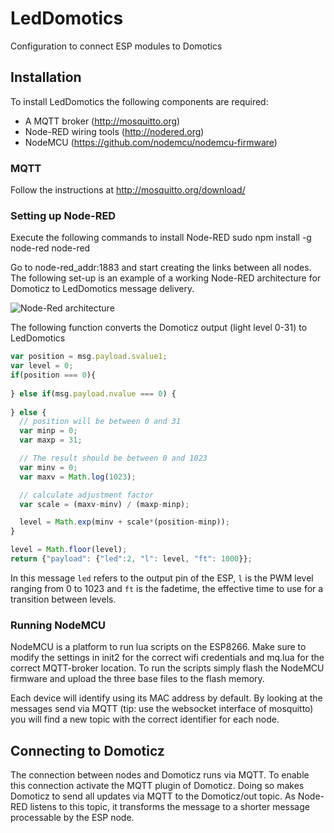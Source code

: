 # LedDomotics
Configuration to connect ESP modules to Domotics


## Installation
To install LedDomotics the following components are required:

- A MQTT broker (http://mosquitto.org)
- Node-RED wiring tools (http://nodered.org)
- NodeMCU (https://github.com/nodemcu/nodemcu-firmware)

### MQTT
Follow the instructions at http://mosquitto.org/download/


### Setting up Node-RED
Execute the following commands to install Node-RED
    sudo npm install -g node-red
    node-red

Go to node-red_addr:1883 and start creating the links between all nodes. The following set-up is an example of a working Node-RED architecture for Domoticz to LedDomotics message delivery.

![Node-Red architecture](/../screenshots/node-red.png?raw=true)

The following function converts the Domoticz output (light level 0-31) to LedDomotics

```javascript
var position = msg.payload.svalue1;
var level = 0;
if(position === 0){
    
} else if(msg.payload.nvalue === 0) {
    
} else {
  // position will be between 0 and 31
  var minp = 0;
  var maxp = 31;

  // The result should be between 0 and 1023
  var minv = 0;
  var maxv = Math.log(1023);

  // calculate adjustment factor
  var scale = (maxv-minv) / (maxp-minp);

  level = Math.exp(minv + scale*(position-minp));
}

level = Math.floor(level);
return {"payload": {"led":2, "l": level, "ft": 1000}};
```

In this message `led` refers to the output pin of the ESP, `l` is the PWM level ranging from 0 to 1023 and `ft` is the fadetime, the effective time to use for a transition between levels.

### Running NodeMCU

NodeMCU is a platform to run lua scripts on the ESP8266.
Make sure to modify the settings in init2 for the correct wifi credentials and mq.lua for the correct MQTT-broker location.
To run the scripts simply flash the NodeMCU firmware and upload the three base files to the flash memory.

Each device will identify using its MAC address by default. By looking at the messages send via MQTT (tip: use the websocket interface of mosquitto) you will find a new topic with the correct identifier for each node.


## Connecting to Domoticz
The connection between nodes and Domoticz runs via MQTT. To enable this connection activate the MQTT plugin of Domoticz. Doing so makes Domoticz to send all updates via MQTT to the Domoticz/out topic. As Node-RED listens to this topic, it transforms the message to a shorter message processable by the ESP node.



